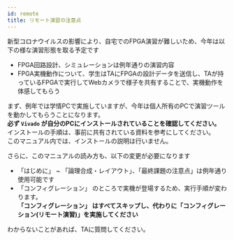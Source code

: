 ```yaml
---
id: remote
title: リモート演習の注意点
---
```


新型コロナウイルスの影響により、自宅でのFPGA演習が難しいため、今年は以下の様な演習形態を取る予定です
- FPGA回路設計、シミュレーションは例年通りの演習内容
- FPGA実機動作について、学生はTAにFPGAの設計データを送信し、TAが持っているFPGAで実行してWebカメラで様子を共有することで、実機動作を体感してもらう

まず、例年では学情PCで実施していますが、今年は個人所有のPCで演習ツールを動かしてもらうことになります。  
**必ず `Vivado` が自分のPCにインストールされていることを確認してください。**  
インストールの手順は、事前に共有されている資料を参考にしてください。  
このマニュアル内では、インストールの説明は行いません。  

さらに、このマニュアルの読み方も、以下の変更が必要になります
- 「はじめに」 ~ 「論理合成・レイアウト」、「最終課題の注意点」は例年通り使用可能です
- 「コンフィグレーション」 のところで実機が登場するため、実行手順が変わります。  
    **「コンフィグレーション」 はすべてスキップし、代わりに「コンフィグレーション(リモート演習)」を実施してください**

わからないことがあれば、TAに質問してください。
